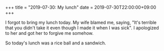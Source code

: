 +++
title =  "2019-07-30: My lunch"
date = 2019-07-30T22:00:00+09:00
+++

I forgot to bring my lunch today.
My wife blamed me, saying,
"It's terrible that you didn't take it even though I made it when I was sick".
I apologized to her and got her to forgive me somehow.

So today's lunch was a rice ball and a sandwich.
